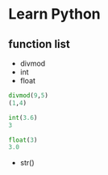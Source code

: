 # Learn Python

## function list

- divmod
- int
- float

~~~python
divmod(9,5)
(1,4)

int(3.6)
3

float(3)
3.0
~~~

- str()

